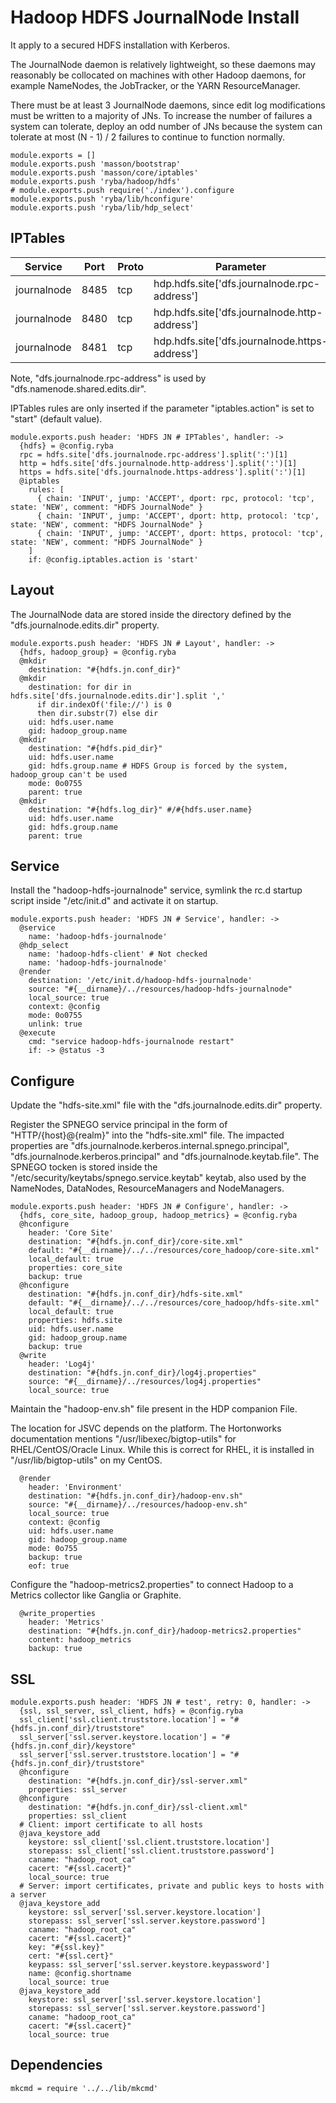 # Hadoop HDFS JournalNode Install

It apply to a secured HDFS installation with Kerberos.

The JournalNode daemon is relatively lightweight, so these daemons may reasonably
be collocated on machines with other Hadoop daemons, for example NameNodes, the
JobTracker, or the YARN ResourceManager.

There must be at least 3 JournalNode daemons, since edit log modifications must
be written to a majority of JNs. To increase the number of failures a system
can tolerate, deploy an odd number of JNs because the system can tolerate at
most (N - 1) / 2 failures to continue to function normally.

    module.exports = []
    module.exports.push 'masson/bootstrap'
    module.exports.push 'masson/core/iptables'
    module.exports.push 'ryba/hadoop/hdfs'
    # module.exports.push require('./index').configure
    module.exports.push 'ryba/lib/hconfigure'
    module.exports.push 'ryba/lib/hdp_select'

## IPTables

| Service     | Port | Proto  | Parameter                                      |
|-------------|------|--------|------------------------------------------------|
| journalnode | 8485 | tcp    | hdp.hdfs.site['dfs.journalnode.rpc-address']   |
| journalnode | 8480 | tcp    | hdp.hdfs.site['dfs.journalnode.http-address']  |
| journalnode | 8481 | tcp    | hdp.hdfs.site['dfs.journalnode.https-address'] |

Note, "dfs.journalnode.rpc-address" is used by "dfs.namenode.shared.edits.dir".

IPTables rules are only inserted if the parameter "iptables.action" is set to
"start" (default value).

    module.exports.push header: 'HDFS JN # IPTables', handler: ->
      {hdfs} = @config.ryba
      rpc = hdfs.site['dfs.journalnode.rpc-address'].split(':')[1]
      http = hdfs.site['dfs.journalnode.http-address'].split(':')[1]
      https = hdfs.site['dfs.journalnode.https-address'].split(':')[1]
      @iptables
        rules: [
          { chain: 'INPUT', jump: 'ACCEPT', dport: rpc, protocol: 'tcp', state: 'NEW', comment: "HDFS JournalNode" }
          { chain: 'INPUT', jump: 'ACCEPT', dport: http, protocol: 'tcp', state: 'NEW', comment: "HDFS JournalNode" }
          { chain: 'INPUT', jump: 'ACCEPT', dport: https, protocol: 'tcp', state: 'NEW', comment: "HDFS JournalNode" }
        ]
        if: @config.iptables.action is 'start'

## Layout

The JournalNode data are stored inside the directory defined by the
"dfs.journalnode.edits.dir" property.

    module.exports.push header: 'HDFS JN # Layout', handler: ->
      {hdfs, hadoop_group} = @config.ryba
      @mkdir
        destination: "#{hdfs.jn.conf_dir}"
      @mkdir
        destination: for dir in hdfs.site['dfs.journalnode.edits.dir'].split ','
          if dir.indexOf('file://') is 0
          then dir.substr(7) else dir
        uid: hdfs.user.name
        gid: hadoop_group.name
      @mkdir
        destination: "#{hdfs.pid_dir}"
        uid: hdfs.user.name
        gid: hdfs.group.name # HDFS Group is forced by the system, hadoop_group can't be used
        mode: 0o0755
        parent: true
      @mkdir
        destination: "#{hdfs.log_dir}" #/#{hdfs.user.name}
        uid: hdfs.user.name
        gid: hdfs.group.name
        parent: true

## Service

Install the "hadoop-hdfs-journalnode" service, symlink the rc.d startup script
inside "/etc/init.d" and activate it on startup.

    module.exports.push header: 'HDFS JN # Service', handler: ->
      @service
        name: 'hadoop-hdfs-journalnode'
      @hdp_select
        name: 'hadoop-hdfs-client' # Not checked
        name: 'hadoop-hdfs-journalnode'
      @render
        destination: '/etc/init.d/hadoop-hdfs-journalnode'
        source: "#{__dirname}/../resources/hadoop-hdfs-journalnode"
        local_source: true
        context: @config
        mode: 0o0755
        unlink: true
      @execute
        cmd: "service hadoop-hdfs-journalnode restart"
        if: -> @status -3

## Configure

Update the "hdfs-site.xml" file with the "dfs.journalnode.edits.dir" property.

Register the SPNEGO service principal in the form of "HTTP/{host}@{realm}" into
the "hdfs-site.xml" file. The impacted properties are
"dfs.journalnode.kerberos.internal.spnego.principal",
"dfs.journalnode.kerberos.principal" and "dfs.journalnode.keytab.file". The
SPNEGO tocken is stored inside the "/etc/security/keytabs/spnego.service.keytab"
keytab, also used by the NameNodes, DataNodes, ResourceManagers and
NodeManagers.

    module.exports.push header: 'HDFS JN # Configure', handler: ->
      {hdfs, core_site, hadoop_group, hadoop_metrics} = @config.ryba
      @hconfigure
        header: 'Core Site'
        destination: "#{hdfs.jn.conf_dir}/core-site.xml"
        default: "#{__dirname}/../../resources/core_hadoop/core-site.xml"
        local_default: true
        properties: core_site
        backup: true
      @hconfigure
        destination: "#{hdfs.jn.conf_dir}/hdfs-site.xml"
        default: "#{__dirname}/../../resources/core_hadoop/hdfs-site.xml"
        local_default: true
        properties: hdfs.site
        uid: hdfs.user.name
        gid: hadoop_group.name
        backup: true
      @write
        header: 'Log4j'
        destination: "#{hdfs.jn.conf_dir}/log4j.properties"
        source: "#{__dirname}/../resources/log4j.properties"
        local_source: true

Maintain the "hadoop-env.sh" file present in the HDP companion File.

The location for JSVC depends on the platform. The Hortonworks documentation
mentions "/usr/libexec/bigtop-utils" for RHEL/CentOS/Oracle Linux. While this is
correct for RHEL, it is installed in "/usr/lib/bigtop-utils" on my CentOS.
      
      @render
        header: 'Environment'
        destination: "#{hdfs.jn.conf_dir}/hadoop-env.sh"
        source: "#{__dirname}/../resources/hadoop-env.sh"
        local_source: true
        context: @config
        uid: hdfs.user.name
        gid: hadoop_group.name
        mode: 0o755
        backup: true
        eof: true

Configure the "hadoop-metrics2.properties" to connect Hadoop to a Metrics collector like Ganglia or Graphite.

      @write_properties
        header: 'Metrics'
        destination: "#{hdfs.jn.conf_dir}/hadoop-metrics2.properties"
        content: hadoop_metrics
        backup: true

## SSL

    module.exports.push header: 'HDFS JN # test', retry: 0, handler: ->
      {ssl, ssl_server, ssl_client, hdfs} = @config.ryba
      ssl_client['ssl.client.truststore.location'] = "#{hdfs.jn.conf_dir}/truststore"
      ssl_server['ssl.server.keystore.location'] = "#{hdfs.jn.conf_dir}/keystore"
      ssl_server['ssl.server.truststore.location'] = "#{hdfs.jn.conf_dir}/truststore"
      @hconfigure
        destination: "#{hdfs.jn.conf_dir}/ssl-server.xml"
        properties: ssl_server
      @hconfigure
        destination: "#{hdfs.jn.conf_dir}/ssl-client.xml"
        properties: ssl_client
      # Client: import certificate to all hosts
      @java_keystore_add
        keystore: ssl_client['ssl.client.truststore.location']
        storepass: ssl_client['ssl.client.truststore.password']
        caname: "hadoop_root_ca"
        cacert: "#{ssl.cacert}"
        local_source: true
      # Server: import certificates, private and public keys to hosts with a server
      @java_keystore_add
        keystore: ssl_server['ssl.server.keystore.location']
        storepass: ssl_server['ssl.server.keystore.password']
        caname: "hadoop_root_ca"
        cacert: "#{ssl.cacert}"
        key: "#{ssl.key}"
        cert: "#{ssl.cert}"
        keypass: ssl_server['ssl.server.keystore.keypassword']
        name: @config.shortname
        local_source: true
      @java_keystore_add
        keystore: ssl_server['ssl.server.keystore.location']
        storepass: ssl_server['ssl.server.keystore.password']
        caname: "hadoop_root_ca"
        cacert: "#{ssl.cacert}"
        local_source: true

## Dependencies

    mkcmd = require '../../lib/mkcmd'
